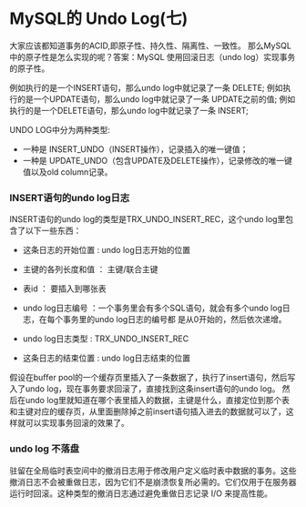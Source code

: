 # MySQL的 Undo Log(七)
大家应该都知道事务的ACID,即原子性、持久性、隔离性、一致性。
那么MySQL中的原子性是怎么实现的呢？答案：MySQL 使用回滚日志（undo log）实现事务的原子性。

例如执行的是一个INSERT语句，那么undo log中就记录了一条 DELETE;
例如执行的是一个UPDATE语句，那么undo log中就记录了一条 UPDATE之前的值;
例如执行的是一个DELETE语句，那么undo log中就记录了一条 INSERT;

UNDO LOG中分为两种类型:
* 一种是 INSERT_UNDO（INSERT操作），记录插入的唯一键值；
* 一种是 UPDATE_UNDO（包含UPDATE及DELETE操作），记录修改的唯一键值以及old column记录。


### INSERT语句的undo log日志
INSERT语句的undo log的类型是TRX_UNDO_INSERT_REC，这个undo log里包含了以下一些东西：
* 这条日志的开始位置 : undo log日志开始的位置

* 主键的各列长度和值 ： 主键/联合主键
* 表id ： 要插入到哪张表
* undo log日志编号 ：一个事务里会有多个SQL语句，就会有多个undo log日志，在每个事务里的undo log日志的编号都 是从0开始的，然后依次递增。
* undo log日志类型 : TRX_UNDO_INSERT_REC
* 这条日志的结束位置 : undo log日志结束的位置

假设在buﬀer pool的一个缓存页里插入了一条数据了，执行了insert语句，然后写入了undo log，现在事务要求回滚了，直接找到这条insert语句的undo log。 然后在undo log里就知道在哪个表里插入的数据，主键是什么，直接定位到那个表和主键对应的缓存页，从里面删除掉之前insert语句插入进去的数据就可以了，这样就可以实现事务回滚的效果了。


### undo log 不落盘
驻留在全局临时表空间中的撤消日志用于修改用户定义临时表中数据的事务。这些撤消日志不会被重做日志，因为它们不是崩溃恢复所必需的。它们仅用于在服务器运行时回滚。这种类型的撤消日志通过避免重做日志记录 I/O 来提高性能。
